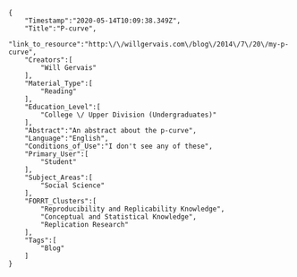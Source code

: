 
    {
        "Timestamp":"2020-05-14T10:09:38.349Z",
        "Title":"P-curve",
        "link_to_resource":"http:\/\/willgervais.com\/blog\/2014\/7\/20\/my-p-curve",
        "Creators":[
            "Will Gervais"
        ],
        "Material_Type":[
            "Reading"
        ],
        "Education_Level":[
            "College \/ Upper Division (Undergraduates)"
        ],
        "Abstract":"An abstract about the p-curve",
        "Language":"English",
        "Conditions_of_Use":"I don't see any of these",
        "Primary_User":[
            "Student"
        ],
        "Subject_Areas":[
            "Social Science"
        ],
        "FORRT_Clusters":[
            "Reproducibility and Replicability Knowledge",
            "Conceptual and Statistical Knowledge",
            "Replication Research"
        ],
        "Tags":[
            "Blog"
        ]
    }
